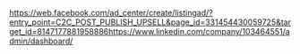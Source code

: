https://web.facebook.com/ad_center/create/listingad/?entry_point=C2C_POST_PUBLISH_UPSELL&page_id=331454430059725&target_id=8147177881958886https://www.linkedin.com/company/103464551/admin/dashboard/
